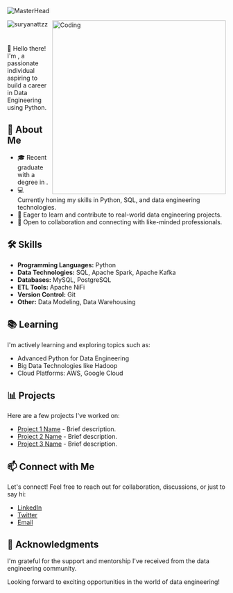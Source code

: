 ![MasterHead](https://cdn.dribbble.com/users/50886/screenshots/2710024/coding.gif)


<img align="right" alt="Coding" width="400" src="https://media4.giphy.com/media/qgQUggAC3Pfv687qPC/giphy.gif?cid=ecf05e47oi6ggx0w92taky2ilso2m6erizyeqtcliw9ennws&rid=giphy.gif&ct=g">

<p align="left"> <img src="https://komarev.com/ghpvc/?username=suryanattzz&label=Profile%20views&color=0e75b6&style=flat" alt="suryanattzz" /> </p>

# <Your Name>

👋 Hello there! I'm <Your Name>, a passionate individual aspiring to build a career in Data Engineering using Python.

## 🚀 About Me

- 🎓 Recent graduate with a degree in <Your Degree>.
- 💻 Currently honing my skills in Python, SQL, and data engineering technologies.
- 🌱 Eager to learn and contribute to real-world data engineering projects.
- 🤝 Open to collaboration and connecting with like-minded professionals.

## 🛠️ Skills

- **Programming Languages:** Python
- **Data Technologies:** SQL, Apache Spark, Apache Kafka
- **Databases:** MySQL, PostgreSQL
- **ETL Tools:** Apache NiFi
- **Version Control:** Git
- **Other:** Data Modeling, Data Warehousing

## 📚 Learning

I'm actively learning and exploring topics such as:

- Advanced Python for Data Engineering
- Big Data Technologies like Hadoop
- Cloud Platforms: AWS, Google Cloud

## 📊 Projects

Here are a few projects I've worked on:

- [Project 1 Name](link-to-repo) - Brief description.
- [Project 2 Name](link-to-repo) - Brief description.
- [Project 3 Name](link-to-repo) - Brief description.

## 📫 Connect with Me

Let's connect! Feel free to reach out for collaboration, discussions, or just to say hi:

- [LinkedIn](your-linkedin-profile)
- [Twitter](your-twitter-profile)
- [Email](your-email)

## 🙏 Acknowledgments

I'm grateful for the support and mentorship I've received from the data engineering community.

Looking forward to exciting opportunities in the world of data engineering!


